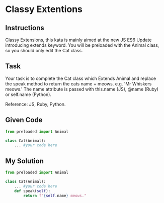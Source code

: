 # Classy Extentions

## Instructions

Classy Extensions, this kata is mainly aimed at the new JS ES6 Update introducing extends keyword. You will be preloaded with the Animal class, so you should only edit the Cat class.

## Task
Your task is to complete the Cat class which Extends Animal and replace the speak method to return the cats name + meows. e.g. 'Mr Whiskers meows.'
The name attribute is passed with this.name (JS), @name (Ruby) or self.name (Python).

Reference: JS, Ruby, Python.

## Given Code
```python
from preloaded import Animal

class Cat(Animal):
    ... #your code here
```

## My Solution
```python
from preloaded import Animal

class Cat(Animal):
    ... #your code here   
    def speak(self):
        return f"{self.name} meows."
```
